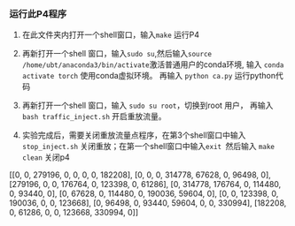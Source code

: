 ### 运行此P4程序
1. 在此文件夹内打开一个shell窗口，输入`make` 运行P4

2. 再新打开一个shell 窗口，输入`sudo su`,然后输入`source /home/ubt/anaconda3/bin/activate`激活普通用户的conda环境,
    输入 `conda activate torch` 使用conda虚拟环境。
    再输入 `python ca.py` 运行python代码

3. 再新打开一个shell 窗口，输入 `sudo su root`，切换到root 用户，
    再输入 `bash traffic_inject.sh` 开启重放流量。

4. 实验完成后，需要关闭重放流量点程序，在第3个shell窗口中输入 `stop_inject.sh` 关闭重放；在第一个shell窗口中输入`exit `然后输入 `make clean` 关闭p4


[[0, 0, 279196, 0, 0, 0, 0, 182208], [0, 0, 0, 314778, 67628, 0, 96498, 0], [279196, 0, 0, 176764, 0, 123398, 0, 61286], [0, 314778, 176764, 0, 114480, 0, 93440, 0], [0, 67628, 0, 114480, 0, 190036, 59604, 0], [0, 0, 123398, 0, 190036, 0, 0, 123668], [0, 96498, 0, 93440, 59604, 0, 0, 330994], [182208, 0, 61286, 0, 0, 123668, 330994, 0]]